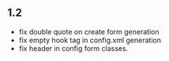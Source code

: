 1.2
---
- fix double quote on create form generation
- fix empty hook tag in config.xml generation
- fix header in config form classes.